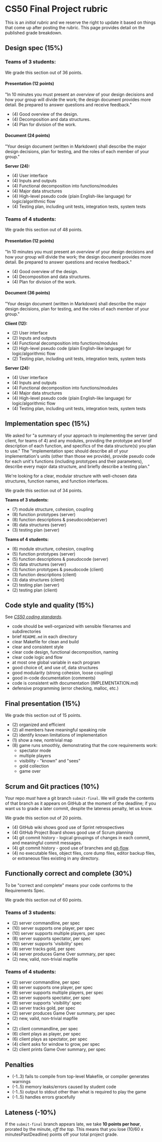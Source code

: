 # CS50 Final Project rubric

This is an *initial rubric* and we reserve the right to update it based on things that come up after posting the rubric.
This page provides detail on the published grade breakdown.

## Design spec (15%)

### Teams of 3 students:

We grade this section out of 36 points.

#### Presentation (12 points)

"In 10 minutes you must present an *overview* of your design decisions and how your group will divide the work; the design document provides more detail. Be prepared to answer questions and receive feedback."

* (4) Good overview of the design.
* (4) Decomposition and data structures.
* (4) Plan for division of the work.

#### Document (24 points)

"Your design document (written in Markdown) shall describe the major design decisions, plan for testing, and the roles of each member of your group."

**Server (24):**

* (4) User interface
* (4) Inputs and outputs
* (4) Functional decomposition into functions/modules
* (4) Major data structures
* (4) High-level pseudo code (plain English-like language) for logic/algorithmic flow
* (4) Testing plan, including unit tests, integration tests, system tests

### Teams of 4 students:

We grade this section out of 48 points.

#### Presentation (12 points)

"In 10 minutes you must present an *overview* of your design decisions and how your group will divide the work; the design document provides more detail. Be prepared to answer questions and receive feedback."

* (4) Good overview of the design.
* (4) Decomposition and data structures.
* (4) Plan for division of the work.

#### Document (36 points)

"Your design document (written in Markdown) shall describe the major design decisions, plan for testing, and the roles of each member of your group."

**Client (12):**

* (2) User interface
* (2) Inputs and outputs
* (4) Functional decomposition into functions/modules
* (2) High-level pseudo code (plain English-like language) for logic/algorithmic flow
* (2) Testing plan, including unit tests, integration tests, system tests

**Server (24):**

* (4) User interface
* (4) Inputs and outputs
* (4) Functional decomposition into functions/modules
* (4) Major data structures
* (4) High-level pseudo code (plain English-like language) for logic/algorithmic flow
* (4) Testing plan, including unit tests, integration tests, system tests

## Implementation spec (15%)

We asked for "a summary of your approach to implementing the server (and client, for teams of 4) and any modules, providing the prototype and brief description of each function, and specifics of the data structure(s) you plan to use."
The "implementation spec should describe all of your implementation's units (other than those we provide), provide pseudo code for each unit's functions (including prototypes and their parameters), describe every major data structure, and briefly describe a testing plan."

We're looking for a clear, modular structure with well-chosen data structures, function names, and function interfaces.

We grade this section out of 34 points.

**Teams of 3 students:**

  * (7) module structure, cohesion, coupling
  * (8) function prototypes (server)
  * (8) function descriptions & pseudocode(server)
  * (8) data structures (server)
  * (3) testing plan (server)

**Teams of 4 students:**

  * (6) module structure, cohesion, coupling
  * (5) function prototypes (server)
  * (5) function descriptions & pseudocode (server)
  * (5) data structures (server)
  * (3) function prototypes & pseudocode (client)
  * (3) function descriptions (client)
  * (3) data structures (client)
  * (2) testing plan (server)
  * (2) testing plan (client)

## Code style and quality (15%)

See *[CS50 coding standards](https://www.cs.dartmouth.edu/~cs50/Labs/CodingStyle.html)*.

* code should be well-organized with sensible filenames and subdirectories
* brief `README.md` in each directory
* clear Makefile for clean and build
* clear and consistent style
* clear code design, functional decomposition, naming
* clear code logic and flow
* at most one global variable in each program
* good choice of, and use of, data structures
* good modularity (strong cohesion, loose coupling)
* good in-code documentation (comments)
* code is consistent with documentation (IMPLEMENTATION.md)
* defensive programming (error checking, malloc, etc.)

## Final presentation (15%)

We grade this section out of 15 points.

* (2) organized and efficient
* (2) all members have meaningful speaking role
* (2) identify known limitations of implementation
* (1) show a new, nontrivial map
* (8) game runs smoothly, demonstrating that the core requirements work:
	* spectator mode
	* multiple players
	* visibility - "known" and "sees"
	* gold collection
	* game over

## Scrum and Git practices (10%)

Your repo *must* have a git branch `submit-final`.
We will grade the contents of that branch as it appears on GitHub at the moment of the deadline; if you want us to grade a later commit, despite the lateness penalty, let us know.

We grade this section out of 20 points.

  * (4) GitHub wiki shows good use of Sprint retrospectives
  * (4) GitHub Project Board shows good use of Scrum planning
  * (4) git commit history - logical groupings of changes in each commit, and meaningful commit messages.
  * (4) git commit history - good use of branches and [git-flow](https://www.cs.dartmouth.edu/~cs50/Lectures/units/git-flow.html).
  * (4) no executable files, object files, core dump files, editor backup files, or extraneous files existing in any directory.

## Functionally correct and complete (30%)

To be "correct and complete" means your code conforms to the Requirements Spec.

We grade this section out of 60 points.

### Teams of 3 students:

  * (2) server commandline, per spec
  * (10) server supports one player, per spec
  * (10) server supports multiple players, per spec
  * (8) server supports spectator, per spec
  * (10) server supports 'visibility' spec
  * (8) server tracks gold, per spec
  * (4) server produces Game Over summary, per spec
  * (2) new, valid, non-trivial mapfile

### Teams of 4 students:
 
  * (2) server commandline, per spec
  * (8) server supports one player, per spec
  * (8) server supports multiple players, per spec
  * (2) server supports spectator, per spec
  * (8) server supports 'visibility' spec
  * (2) server tracks gold, per spec
  * (2) server produces Game Over summary, per spec
  * (2) new, valid, non-trivial mapfile
  * 
  * (2) client commandline, per spec
  * (6) client plays as player, per spec
  * (6) client plays as spectator, per spec
  * (4) client asks for window to grow, per spec
  * (2) client prints Game Over summary, per spec

## Penalties

* (-1..3) fails to compile from top-level Makefile, or compiler generates warnings
* (-1..5) memory leaks/errors caused by student code
* (-1..5) output to stdout other than what is required to play the game
* (-1..5) handles errors gracefully

## Lateness (-10%)

If the `submit-final` branch appears late, we take
**10 points per hour**, prorated by the minute, *off the top.*
This means that you lose (10/60 x minutesPastDeadline) points off your total project grade.
